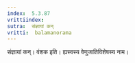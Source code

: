 ```yaml
---
index:  5.3.87
vrittiindex: 
sutra:  संज्ञायां कन्
vritti:  balamanorama 
---
```


संज्ञायां कन्। वंशक इति। ह्यस्वस्य वेणुजातिविशेषस्य नाम। 

